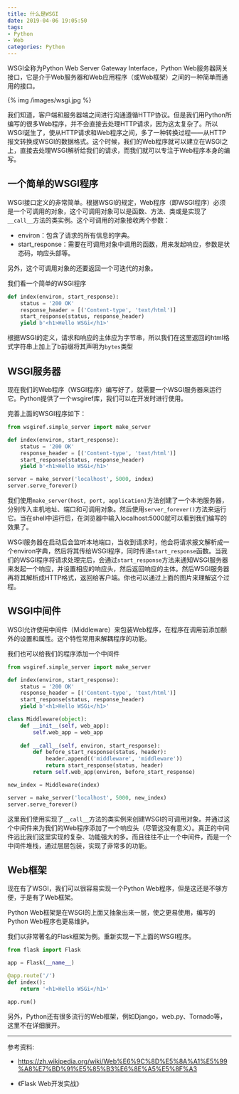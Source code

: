 ```yaml
---
title: 什么是WSGI
date: 2019-04-06 19:05:50
tags: 
- Python
- Web
categories: Python
---
```


WSGI全称为Python Web Server Gateway Interface，Python Web服务器网关接口，它是介于Web服务器和Web应用程序（或Web框架）之间的一种简单而通用的接口。

{% img /images/wsgi.jpg %}

我们知道，客户端和服务器端之间进行沟通遵循HTTP协议。但是我们用Python所编写的很多Web程序，并不会直接去处理HTTP请求，因为这太复杂了。所以WSGI诞生了，使从HTTP请求和Web程序之间，多了一种转换过程——从HTTP报文转换成WSGI的数据格式。这个时候，我们的Web程序就可以建立在WSGI之上，直接去处理WSGI解析给我们的请求，而我们就可以专注于Web程序本身的编写。

## 一个简单的WSGI程序

WSGI接口定义的非常简单。根据WSGI的规定，Web程序（即WSGI程序）必须是一个可调用的对象，这个可调用对象可以是函数、方法、类或是实现了`__call__`方法的类实例。这个可调用的对象接收两个参数：

- environ：包含了请求的所有信息的字典。
- start_response：需要在可调用对象中调用的函数，用来发起响应，参数是状态码，响应头部等。

另外，这个可调用对象的还要返回一个可迭代的对象。

我们看一个简单的WSGI程序

```python
def index(environ, start_response):
    status = '200 OK'
    response_header = [('Content-type', 'text/html')]
    start_response(status, response_header)
    yield b'<h1>Hello WSGi</h1>'
```

根据WSGI的定义，请求和响应的主体应为字节串，所以我们在这里返回的html格式字符串上加上了b前缀将其声明为`bytes`类型

## WSGI服务器

现在我们的Web程序（WSGI程序）编写好了，就需要一个WSGI服务器来运行它。Python提供了一个wsgiref库，我们可以在开发时进行使用。

完善上面的WSGI程序如下：

```python
from wsgiref.simple_server import make_server

def index(environ, start_response):
    status = '200 OK'
    response_header = [('Content-type', 'text/html')]
    start_response(status, response_header)
    yield b'<h1>Hello WSGi</h1>'

server = make_server('localhost', 5000, index)
server.serve_forever()
```

我们使用`make_server(host, port, application)`方法创建了一个本地服务器，分别传入主机地址、端口和可调用对象。然后使用`server_forever()`方法来运行它。当在shell中运行后，在浏览器中输入localhost:5000就可以看到我们编写的效果了。

WSGI服务器在启动后会监听本地端口，当收到请求时，他会将请求报文解析成一个environ字典，然后将其传给WSGI程序，同时传递`start_response`函数。当我们的WSGI程序将请求处理完后，会通过`start_response`方法来通知WSGI服务器来发起一个响应，并设置相应的响应头，然后返回响应的主体。然后WSGI服务器再将其解析成HTTP格式，返回给客户端。你也可以通过上面的图片来理解这个过程。

## WSGI中间件

WSGI允许使用中间件（Middleware）来包装Web程序，在程序在调用前添加额外的设置和属性。这个特性常用来解耦程序的功能。

我们也可以给我们的程序添加一个中间件

```python
from wsgiref.simple_server import make_server

def index(environ, start_response):
    status = '200 OK'
    response_header = [('Content-type', 'text/html')]
    start_response(status, response_header)
    yield b'<h1>Hello WSGi</h1>'

class Middleware(object):
    def __init__(self, web_app):
        self.web_app = web_app
    
    def __call__(self, environ, start_response):
        def before_start_response(status, header):
            header.append(('middleware', 'middleware'))
            return start_response(status, header)
        return self.web_app(environ, before_start_response)

new_index = Middleware(index)

server = make_server('localhost', 5000, new_index)
server.serve_forever()
```

这里我们使用实现了`__call__`方法的类实例来创建WSGI的可调用对象。并通过这个中间件来为我们的Web程序添加了一个响应头（尽管这没有意义）。真正的中间件远比我们这里实现的复杂、功能强大的多。而且往往不止一个中间件，而是一个中间件堆栈，通过层层包装，实现了非常多的功能。

## Web框架

现在有了WSGI，我们可以很容易实现一个Python Web程序，但是这还是不够方便，于是有了Web框架。

Python Web框架是在WSGI的上面又抽象出来一层，使之更易使用，编写的Python Web程序也更易维护。

我们以非常著名的Flask框架为例。重新实现一下上面的WSGI程序。

```python
from flask import Flask

app = Flask(__name__)

@app.route('/')
def index():
    return '<h1>Hello WSGi</h1>'

app.run()
```

另外，Python还有很多流行的Web框架，例如Django，web.py、Tornado等，这里不在详细展开。

---


参考资料:

- https://zh.wikipedia.org/wiki/Web%E6%9C%8D%E5%8A%A1%E5%99%A8%E7%BD%91%E5%85%B3%E6%8E%A5%E5%8F%A3

- 《Flask Web开发实战》